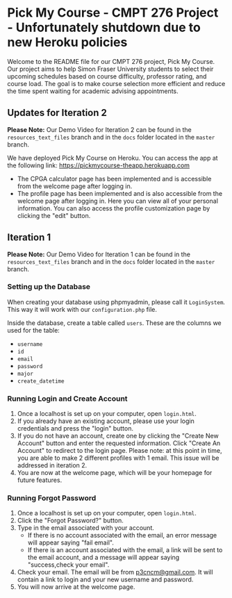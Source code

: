 # Pick My Course - CMPT 276 Project - Unfortunately shutdown due to new Heroku policies

Welcome to the README file for our CMPT 276 project, Pick My Course. Our project aims to help Simon Fraser University students to select their upcoming schedules based on course difficulty, professor rating, and course load. The goal is to make course selection more efficient and reduce the time spent waiting for academic advising appointments.

## Updates for Iteration 2

**Please Note:** Our Demo Video for Iteration 2 can be found in the `resources_text_files` branch and in the `docs` folder located in the `master` branch.

We have deployed Pick My Course on Heroku. You can access the app at the following link: https://pickmycourse-theapp.herokuapp.com

- The CPGA calculator page has been implemented and is accessible from the welcome page after logging in.
- The profile page has been implemented and is also accessible from the welcome page after logging in. Here you can view all of your personal information. You can also access the profile customization page by clicking the "edit" button.

## Iteration 1

**Please Note:** Our Demo Video for Iteration 1 can be found in the `resources_text_files` branch and in the `docs` folder located in the `master` branch.

### Setting up the Database

When creating your database using phpmyadmin, please call it `LoginSystem`. This way it will work with our `configuration.php` file.

Inside the database, create a table called `users`. These are the columns we used for the table:

- `username`
- `id`
- `email`
- `password`
- `major`
- `create_datetime`

### Running Login and Create Account

1. Once a localhost is set up on your computer, open `login.html`.
2. If you already have an existing account, please use your login credentials and press the "login" button. 
3. If you do not have an account, create one by clicking the "Create New Account" button and enter the requested information. Click "Create An Account" to redirect to the login page. Please note: at this point in time, you are able to make 2 different profiles with 1 email. This issue will be addressed in iteration 2.
4. You are now at the welcome page, which will be your homepage for future features.

### Running Forgot Password

1. Once a localhost is set up on your computer, open `login.html`.
2. Click the "Forgot Password?" button.
3. Type in the email associated with your account. 
    - If there is no account associated with the email, an error message will appear saying "fail email". 
    - If there is an account associated with the email, a link will be sent to the email account, and a message will appear saying "success,check your email".
4. Check your email. The email will be from p3cncm@gmail.com. It will contain a link to login and your new username and password.
5. You will now arrive at the welcome page.

